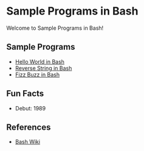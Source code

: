 # Sample Programs in Bash

Welcome to Sample Programs in Bash!

## Sample Programs

- [Hello World in Bash](https://therenegadecoder.com/code/hello-world-in-bash/)
- [Reverse String in Bash](https://github.com/jrg94/sample-programs/issues/159)
- [Fizz Buzz in Bash](https://github.com/jrg94/sample-programs/issues/384)

## Fun Facts

- Debut: 1989

## References

- [Bash Wiki](https://en.wikipedia.org/wiki/Bash_(Unix_shell))
